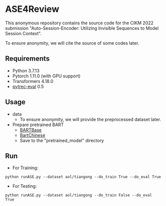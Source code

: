 # ASE4Review

This anonymous repository contains the source code for the CIKM 2022 submission "Auto-Session-Encoder: Utilizing Invisible Sequences to Model Session Context".

To ensure anonymity, we will cite the source of some codes later.

## Requirements
- Python 3.7.13 <br>
- Pytorch 1.11.0 (with GPU support) <br>
- Transformers 4.18.0 <br>
- [pytrec-eval](https://pypi.org/project/pytrec-eval/) 0.5  

## Usage
- data 
  - To ensure anonymity, we will provide the preprocessed dataset later.
- Prepare pretrained BART
  - [BARTBase](https://huggingface.co/facebook/bart-base)
  - [BartChinese](https://huggingface.co/fnlp/bart-base-chinese)  
  - Save to the "pretrained_model" directory

## Run
- For Training:
```
python runASE.py --dataset aol/tiangong --do_train True --do_eval True
```
- For Testing:
```
python runASE.py --dataset aol/tiangong --do_train False --do_eval True
```
